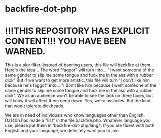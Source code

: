 # backfire-dot-php

# !!!THIS REPOSITORY HAS EXPLICIT CONTENT!!! YOU HAVE BEEN WARNED.

This is a slur filter. Instead of banning users, this file will backfire at them. 
Here's the idea... 
The word "faggot" will turn into...
"I want someone of the same gender to slip me some tongue and fuck me in the ass with a rubber dick" 
But if we want to get more artistic, this file will turn "I don't like him because he's faggot" into... 
"I don't like him because I want someone of the same gender to slip me some tongue and fuck me in the ass with a rubber dick". 
We as an audience won't be able to see the look on there faces, but will know it will affect them deep down. 
Yes, we're assholes. But the kind that won't tolerate dickheads. 

<p>We are in need of individuals who know languages other than English. Da140n has made a "list" in the file backfire.php. Whatever language you use, please put them in 'backfire-dot-php/lang/'. If you are fluent with both English and your language, we definitely want you to join. </p>
